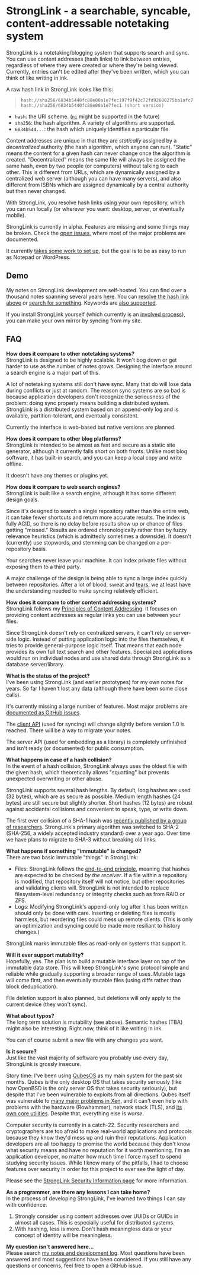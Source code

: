 StrongLink - a searchable, syncable, content-addressable notetaking system
==========================================================================

StrongLink is a notetaking/blogging system that supports search and sync. You can use content addresses (hash links) to link between entries, regardless of where they were created or where they're being viewed. Currently, entries can't be edited after they've been written, which you can think of like writing in ink.

A raw hash link in StrongLink looks like this:

>     hash://sha256/6834b5440fc88e00a1e7fec197f9f42c72fd92600275ba1afc7704e8e3bcd1ee
>     hash://sha256/6834b5440fc88e00a1e7fec1 (short version)

- `hash`: the URI scheme. ([`ni`](http://tools.ietf.org/html/rfc6920) might be supported in the future)
- `sha256`: the hash algorithm. A variety of algorithms are supported.
- `6834b544...`: the hash which uniquely identifies a particular file.

Content addresses are unique in that they are _statically_ assigned by a _decentralized_ authority (the hash algorithm, which anyone can run). "Static" means the content for a given hash can never change once the algorithm is created. "Decentralized" means the same file will always be assigned the same hash, even by two people (or computers) without talking to each other. This is different from URLs, which are dynamically assigned by a centralized web server (although you can have many servers), and also different from ISBNs which are assigned dynamically by a central authority but then never changed.

With StrongLink, you resolve hash links using your own repository, which you can run locally (or wherever you want: desktop, server, or eventually mobile).

StrongLink is currently in alpha. Features are missing and some things may be broken. Check the [open issues](https://github.com/btrask/stronglink/issues), where most of the major problems are documented.

It currently [takes some work to set up](https://github.com/btrask/stronglink/blob/master/INSTALL.md), but the goal is to be as easy to run as Notepad or WordPress.

Demo
----

My notes on StrongLink development are self-hosted. You can find over a thousand notes spanning several years [here](https://bentrask.com/). You can [resolve the hash link above](https://bentrask.com/?q=hash://sha256/6834b5440fc88e00a1e7fec197f9f42c72fd92600275ba1afc7704e8e3bcd1ee) or [search for something](https://bentrask.com/?q=Dave+Winer). Keywords are [also supported](https://bentrask.com/?q=keyword%3Dhumor).

If you install StrongLink yourself (which currently is an [involved process](https://github.com/btrask/stronglink/blob/master/INSTALL.md)), you can make your own mirror by syncing from my site.

FAQ
---

**How does it compare to other notetaking systems?**  
StrongLink is designed to be highly scalable. It won't bog down or get harder to use as the number of notes grows. Designing the interface around a search engine is a major part of this.

A lot of notetaking systems still don't have sync. Many that do will lose data during conflicts or just at random. The reason sync systems are so bad is because application developers don't recognize the seriousness of the problem: doing sync properly means building a distributed system. StrongLink is a distributed system based on an append-only log and is available, partition-tolerant, and eventually consistent.

Currently the interface is web-based but native versions are planned.

**How does it compare to other blog platforms?**  
StrongLink is intended to be almost as fast and secure as a static site generator, although it currently falls short on both fronts. Unlike most blog software, it has built-in search, and you can keep a local copy and write offline.

It doesn't have any themes or plugins yet.

**How does it compare to web search engines?**  
StrongLink is built like a search engine, although it has some different design goals.

Since it's designed to search a single repository rather than the entire web, it can take fewer shortcuts and return more accurate results. The index is fully ACID, so there is no delay before results show up or chance of files getting "missed." Results are ordered chronologically rather than by fuzzy relevance heuristics (which is admittedly sometimes a downside). It doesn't (currently) use stopwords, and stemming can be changed on a per-repository basis.

Your searches never leave your machine. It can index private files without exposing them to a third party.

A major challenge of the design is being able to sync a large index quickly between repositories. After a lot of blood, sweat and [tears](https://github.com/btrask/lsmdb/), we at least have the understanding needed to make syncing relatively efficient.

**How does it compare to other content addressing systems?**  
StrongLink follows my [Principles of Content Addressing](https://bentrask.com/notes/content-addressing.html). It focuses on providing content addresses as regular links you can use between your files.

Since StrongLink doesn't rely on centralized servers, it can't rely on server-side logic. Instead of putting application logic into the files themselves, it tries to provide general-purpose logic itself. That means that each node provides its own full text search and other features. Specialized applications would run on individual nodes and use shared data through StrongLink as a database server/library.

**What is the status of the project?**  
I've been using StrongLink (and earlier prototypes) for my own notes for years. So far I haven't lost any data (although there have been some close calls).

It's currently missing a large number of features. Most major problems are [documented as GitHub issues](https://github.com/btrask/stronglink/issues).

The [client API](https://github.com/btrask/stronglink/blob/master/client/README.md) (used for syncing) will change slightly before version 1.0 is reached. There will be a way to migrate your notes.

The server API (used for embedding as a library) is completely unfinished and isn't ready (or documented) for public consumption.

**What happens in case of a hash collision?**  
In the event of a hash collision, StrongLink always uses the oldest file with the given hash, which theoretically allows "squatting" but prevents unexpected overwriting or other abuse.

StrongLink supports several hash lengths. By default, long hashes are used (32 bytes), which are as secure as possible. Medium length hashes (24 bytes) are still secure but slightly shorter. Short hashes (12 bytes) are robust against accidental collisions and convenient to speak, type, or write down.

The first ever collision of a SHA-1 hash was [recently published by a group of researchers](https://www.schneier.com/blog/archives/2015/10/sha-1_freestart.html). StrongLink's primary algorithm was switched to SHA-2 (SHA-256, a widely accepted industry standard) over a year ago. Over time we have plans to migrate to SHA-3 without breaking old links.

**What happens if something "immutable" is changed?**  
There are two basic immutable "things" in StrongLink:

- Files: StrongLink follows the [end-to-end principle](https://en.wikipedia.org/wiki/End_to_end_principle), meaning that hashes are expected to be checked _by the receiver_. If a file within a repository is modified, that repository itself will not notice, but other repositories and validating clients will. StrongLink is not intended to replace filesystem-level redundancy or integrity checks such as from RAID or ZFS.
- Logs: Modifying StrongLink's append-only log after it has been written should only be done with care. Inserting or deleting files is mostly harmless, but reordering files could mess up remote clients. (This is only an optimization and syncing could be made more resiliant to history changes.)

StrongLink marks immutable files as read-only on systems that support it.

**Will it ever support mutability?**  
Hopefully, yes. The plan is to build a mutable interface layer on top of the immutable data store. This will keep StrongLink's sync protocol simple and reliable while gradually supporting a broader range of uses. Mutable tags will come first, and then eventually mutable files (using diffs rather than block deduplication).

File deletion support is also planned, but deletions will only apply to the current device (they won't sync).

**What about typos?**  
The long term solution is mutability (see above). Semantic hashes (TBA) might also be interesting. Right now, think of it like writing in ink.

You can of course submit a new file with any changes you want.

**Is it secure?**  
Just like the vast majority of software you probably use every day, StrongLink is grossly insecure.

Story time: I've been using [QubesOS](https://qubes-os.org/) as my main system for the past six months. Qubes is the only desktop OS that takes security seriously (like how OpenBSD is the only server OS that takes security seriously), but despite that I've been vulnerable to exploits from all directions. Qubes itself was vulnerable to [many major problems in Xen](http://xenbits.xen.org/xsa/), and it can't even help with problems with the hardware (Rowhammer), network stack (TLS), and [its own core utilities](https://groups.google.com/forum/#!topic/qubes-users/kR2fMpZFtV8). Despite that, everything else is _worse_.

Computer security is currently in a catch-22. Security researchers and cryptographers are too afraid to make real-world applications and protocols because they know they'd mess up and ruin their reputations. Application developers are all too happy to promise the world because they don't know what security means and have no reputation for it worth mentioning. I'm an application developer, no matter how much time I force myself to spend studying security issues. While I know many of the pitfalls, I had to choose features over security in order for this project to ever see the light of day.

Please see the [StrongLink Security Information page](https://github.com/btrask/stronglink/blob/master/SECURITY.md) for more information.

**As a programmer, are there any lessons I can take home?**  
In the process of developing StrongLink, I've learned two things I can say with confidence:

1. Strongly consider using content addresses over UUIDs or GUIDs in almost all cases. This is especially useful for distributed systems.
2. With hashing, less is more. Don't hash meaningless data or your concept of identity will be meaningless.

**My question isn't answered here...**  
Please search [my notes and development log](https://bentrask.com/). Most questions have been answered and most suggestions have been considered. If you still have any questions or concerns, feel free to open a GitHub issue.

